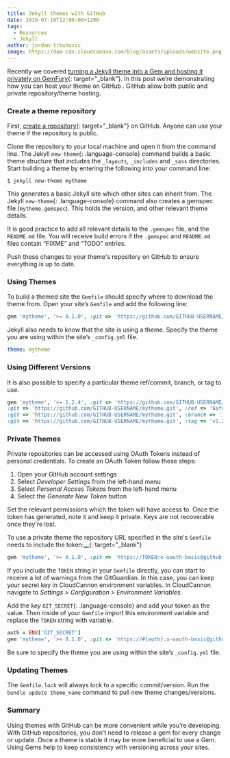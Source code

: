 ```yaml
---
title: Jekyll themes with GitHub
date: 2019-07-10T12:00:00+1200
tags:
  - Resources
  - Jekyll
author: jordan-trbuhovic
image: https://dam-cdn.cloudcannon.com/blog/assets/uploads/website.png
---
```

Recently we covered [turning a Jekyll theme into a Gem and hosting it privately on GemFury](https://cloudcannon.com/tutorial/2019/06/13/private-jekyll-themes-with-gemfury/){: target="_blank"}. In this post we’re demonstrating how you can host your theme on GitHub . GitHub allow both public and private repository/theme hosting.

### Create a theme repository

First, [create a repository](https://github.com/new){: target="_blank"} on GitHub. Anyone can use your theme if the repository is public.

Clone the repository to your local machine and open it from the command line. The Jekyll `new-theme`{: .language-console} command builds a basic theme structure that includes the `_layouts`, `_includes` and `_sass` directories. Start building a theme by entering the following into your command line:

```shell
$ jekyll new-theme mytheme
```

This generates a basic Jekyll site which other sites can inherit from. The Jekyll `new-theme`{: .language-console} command also creates a gemspec file (`mytheme.gemspec`). This holds the version, and other relevant theme details.

It is good practice to add all relevant details to the `.gemspec` file, and the `README.md` file. You will receive build errors if the `.gemspec` and `README.md` files contain “FIXME” and “TODO” entries.

Push these changes to your theme's repository on GitHub to ensure everything is up to date.

### Using Themes

To build a themed site the `Gemfile` should specify where to download the theme from. Open your site’s `Gemfile` and add the following line:

```ruby
gem 'mytheme', '>= 0.1.0', :git => 'https://github.com/GITHUB-USERNAME/mytheme.git'
```

Jekyll also needs to know that the site is using a theme. Specify the theme you are using within the site’s `_config.yml` file.

```yaml
theme: mytheme
```

### **Using Different Versions**

It is also possible to specify a particular theme ref/commit, branch, or tag to use.

```ruby
gem 'mytheme', '>= 1.2.4', :git => 'https://github.com/GITHUB-USERNAME/mytheme.git'
:git => 'https://github.com/GITHUB-USERNAME/mytheme.git', :ref => '6afec'
:git => 'https://github.com/GITHUB-USERNAME/mytheme.git', :branch => '1-2-beta'
:git => 'https://github.com/GITHUB-USERNAME/mytheme.git', :tag => 'v1.2.4'
```

### Private Themes

Private repositories can be accessed using OAuth Tokens instead of personal credentials. To create an OAuth Token follow these steps:

1. Open your GitHub account settings
2. Select *Developer Settings* from the left-hand menu
3. Select *Personal Access Tokens* from the left-hand menu
4. Select the *Generate New Token* button

Set the relevant permissions which the token will have access to. Once the token has generated, note it and keep it private. Keys are not recoverable once they're lost.

To use a private theme the repository URL specified in the site's `Gemfile` needs to include the token:[…](https://cloudcannon.com/tutorial/2019/06/13/private-jekyll-themes-with-gemfury/){: target="_blank"}

```ruby
gem 'mytheme', '>= 0.1.0', :git => 'https://TOKEN:x-oauth-basic@github.com/USERNAME/mytheme.git'
```

If you include the `TOKEN` string in your `Gemfile` directly, you can start to receive a lot of warnings from the GitGuardian. In this case, you can keep your secret key in CloudCannon environment variables. In CloudCannon navigate to *Settings &gt; Configuration &gt; Environment Variables.*

Add the *key* `GIT_SECRET`{: .language-console} and add your token as the value. Then inside of your `Gemfile` import this environment variable and replace the `TOKEN` string with variable.

```ruby
auth = ENV['GIT_SECRET']
gem 'mytheme', '>= 0.1.0', :git => 'https://#{auth}:x-oauth-basic@github.com/USERNAME/mytheme.git'
```

Be sure to specify the theme you are using within the site’s `_config.yml` file.

### Updating Themes

The `Gemfile.lock` will always lock to a specific commit/version. Run the `bundle update theme_name` command to pull new theme changes/versions.

### Summary

Using themes with GitHub can be more convenient while you’re developing. With GitHub repositories, you don’t need to release a gem for every change or update. Once a theme is stable it may be more beneficial to use a Gem. Using Gems help to keep consistency with versioning across your sites.
